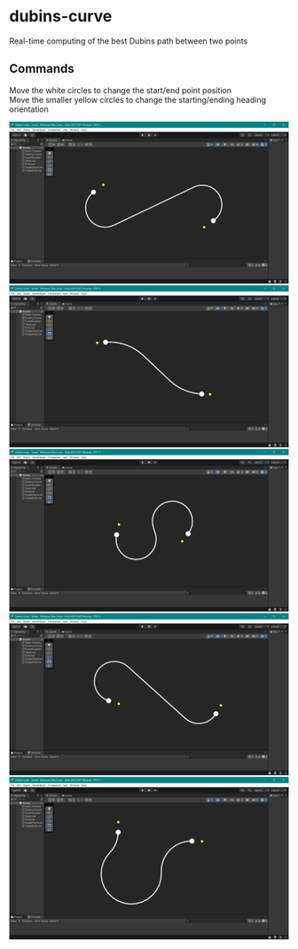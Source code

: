 # dubins-curve
Real-time computing of the best Dubins path between two points  

## Commands
Move the white circles to change the start/end point position  
Move the smaller yellow circles to change the starting/ending heading orientation  

![alt text](https://github.com/ilariamarte/dubins-curve/blob/main/images/dubinscurve1.PNG)
![alt text](https://github.com/ilariamarte/dubins-curve/blob/main/images/dubinscurve2.PNG)
![alt text](https://github.com/ilariamarte/dubins-curve/blob/main/images/dubinscurve3.PNG)
![alt text](https://github.com/ilariamarte/dubins-curve/blob/main/images/dubinscurve4.PNG)
![alt text](https://github.com/ilariamarte/dubins-curve/blob/main/images/dubinscurve5.PNG)
